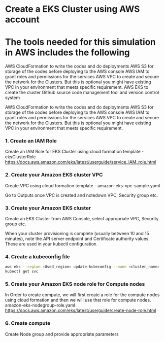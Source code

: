 # Create a EKS Cluster using AWS account

# The tools needed for this simulation in AWS includes the following
AWS CloudFormation to write the codes and do deployments
AWS S3 for storage of the codes before deploying to the AWS console
AWS IAM to grant roles and permissions for the services
AWS VPC to create and secure the network for the Clusters. But this is optional you might have existing VPC in your environment that meets specific requirement.
AWS EKS to create the cluster
Github source code management tool and version control system

AWS CloudFormation to write the codes and do deployments
AWS S3 for storage of the codes before deploying to the AWS console
AWS IAM to grant roles and permissions for the services
AWS VPC to create and secure the network for the Clusters. But this is optional you might have existing VPC in your environment that meets specific requirement.


### 1. Create an IAM Role
 Create an IAM Role for EKS Cluster using cloud formation template - eksClusterRole
 https://docs.aws.amazon.com/eks/latest/userguide/service_IAM_role.html

### 2. Create your Amazon EKS cluster VPC
 Create VPC using cloud formation template - amazon-eks-vpc-sample.yaml

 Go to Outputs once VPC is created and notedown VPC, Security group etc.


### 3. Create your Amazon EKS cluster

 Create an EKS Cluster from AWS Console, select appropriate VPC, Security group etc.

 When your cluster provisioning is complete (usually between 10 and 15 minutes), note the API server endpoint and Certificate authority values. These are used in your kubectl configuration.

### 4. Create a kubeconfig file

```sh
aws eks --region <Used_region> update-kubeconfig --name <cluster_name>
kubectl get svc
```


### 5. Create your Amazon EKS node role for Compute nodes
In Order to create compute, we will first create a role for the compute nodes using cloud formation and then we will use that role for compute nodes.
amazon-eks-nodegroup-role.yaml
https://docs.aws.amazon.com/eks/latest/userguide/create-node-role.html

### 6. Create compute
 Create Node group and provide appropriate parameters

